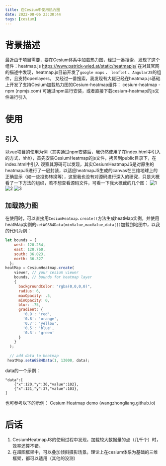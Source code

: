 ```yaml
---
title: 在Cesium中使用热力图
date: 2022-08-06 23:30:44
tags: [cesium]
---
```


# 背景描述
最近由于项目需要，要在Cesium体系中加载热力图，经过一番搜索，发现了这个组件：heatmap.js https://www.patrick-wied.at/static/heatmapjs/
在对其官网的描述中发现，heatmap.js目前开发了`google maps` 、 `leaflet` 、`AngularJS`的组件，且支持openlayers。
又经过一番搜索，我发现有大佬已经在heatmap.js基础上开发了支持Cesium加载热力图的Cesium-heatmap组件： cesium-heatmap - npm (npmjs.com) 
可通过npm进行安装，或者直接下载cesium-heatmap的js文件进行引入
# 使用
## 引入
以vue项目的使用为例（其实通过npm安装后，我仍然使用了在index.html中引入的方式，hhh），首先安装CesiumHeatmap的js文件，拷贝到public目录下，在index.html中引入
观察其源码可以发现，其实CesiumHeatmapJS是对原生的heatmapJS进行了一层封装，以适应heatmapJS生成的canvas在三维地球上的正确显示（如一些投影转换等），这里我也没有对源码进行深入的研究，只是大概看了一下方法的组织，若不想查看源码文件，可看一下我大概截的几个图：
![1](https://raw.githubusercontent.com/homxuwang/homxuwang.github.io/jekyll/images/在Cesium中使用热力图/1.png)
![2](https://raw.githubusercontent.com/homxuwang/homxuwang.github.io/jekyll/images/在Cesium中使用热力图/2.png)
![3](https://raw.githubusercontent.com/homxuwang/homxuwang.github.io/jekyll/images/在Cesium中使用热力图/3.png)

## 加载热力图
在使用时，可以直接用`CesiumHeatmap.create()`方法生成heatMap实例，并使用heatMap实例的`setWGS84Data(minValue,maxValue,data[])`加载到地图中，以我的代码为例：
```js
let bounds = {
    west: 120.254,
    east: 120.760,
    south: 36.023,
    north: 36.327
  };
heatMap = CesiumHeatmap.create(
    viewer, // your cesium viewer
    bounds, // bounds for heatmap layer
    {
      backgroundColor: "rgba(0,0,0,0)",
      radius: 6,
      maxOpacity: .5,
      minOpacity: 0,
      blur: .75,
      gradient: {
        '0.9': 'red',
        '0.8': 'orange',
        '0.7': 'yellow',
        '0.5': 'blue',
        '0.3': 'green'
      }
    }
  );
  
  // add data to heatmap
 heatMap.setWGS84Data(1, 13000, data);
```
data的一个示例：
```
"data":[
    {"x":120,"y":36,"value":102},
    {"x":121,"y":37,"value":103},
]
```

也可参考以下的示例：
Cesium Heatmap demo (wangzhongliang.github.io)
# 后话
1. CesiumHeatmapJS的使用过程中发现，加载较大数据量的点（几千个）时，效率还算不错。
2. 在超图框架中，可以叠加倾斜摄影场景。理论上在cesium体系为基础的三维框架，都可以适用（其他的没测）